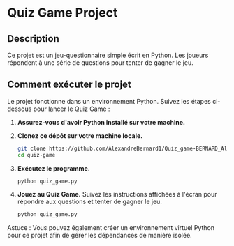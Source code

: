 # Quiz Game Project

## Description
Ce projet est un jeu-questionnaire simple écrit en Python. Les joueurs répondent à une série de questions pour tenter de gagner le jeu.

## Comment exécuter le projet
Le projet fonctionne dans un environnement Python. Suivez les étapes ci-dessous pour lancer le Quiz Game :

1. **Assurez-vous d'avoir Python installé sur votre machine.**
   
2. **Clonez ce dépôt sur votre machine locale.**
   ```bash
   git clone https://github.com/AlexandreBernard1/Quiz_game-BERNARD_Alexandre-CDOF1.git
   cd quiz-game

3. **Exécutez le programme.**
   ```bash
   python quiz_game.py


3. **Jouez au Quiz Game.**
Suivez les instructions affichées à l'écran pour répondre aux questions et tenter de gagner le jeu.
   ```bash
   python quiz_game.py


Astuce : Vous pouvez également créer un environnement virtuel Python pour ce projet afin de gérer les dépendances de manière isolée.


